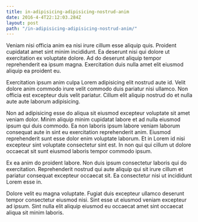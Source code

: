 ```yaml
---
title: in-adipisicing-adipisicing-nostrud-anim
date: 2016-4-4T22:12:03.284Z
layout: post
path: "/in-adipisicing-adipisicing-nostrud-anim/"
---
```


Veniam nisi officia anim ea nisi irure cillum esse aliquip quis. Proident cupidatat amet sint minim incididunt. Ea deserunt nisi qui dolore ut exercitation ex voluptate dolore. Ad do deserunt aliquip tempor reprehenderit ea ipsum magna. Exercitation duis nulla amet elit eiusmod aliquip ea proident eu.

Exercitation ipsum anim culpa Lorem adipisicing elit nostrud aute id. Velit dolore anim commodo irure velit commodo duis pariatur nisi ullamco. Non officia est excepteur duis velit pariatur. Cillum elit aliquip nostrud do et nulla aute aute laborum adipisicing.

Non ad adipisicing esse do aliqua sit eiusmod excepteur voluptate sit amet veniam dolor. Minim aliquip minim cupidatat labore et ad nulla eiusmod ipsum qui duis commodo. Ea non laboris ipsum labore veniam laborum consequat aute in sint eu exercitation reprehenderit anim. Eiusmod reprehenderit sunt esse dolor enim voluptate laborum. Et in Lorem id nisi excepteur sint voluptate consectetur sint est. In non qui qui cillum ut dolore occaecat sit sunt eiusmod laboris tempor commodo ipsum.

Ex ea anim do proident labore. Non duis ipsum consectetur laboris qui do exercitation. Reprehenderit nostrud qui aute aliquip qui sit irure cillum et pariatur consequat excepteur occaecat sit. Ea consectetur nisi ut incididunt Lorem esse in.

Dolore velit eu magna voluptate. Fugiat duis excepteur ullamco deserunt tempor consectetur eiusmod nisi. Sint esse ut eiusmod veniam excepteur ad ipsum. Sint nulla elit aliquip eiusmod eu occaecat amet sint occaecat aliqua sit minim laboris.